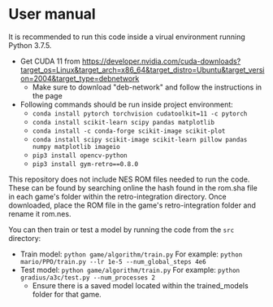 # User manual 

It is recommended to run this code inside a virual environment running Python 3.7.5.

* Get CUDA 11 from https://developer.nvidia.com/cuda-downloads?target_os=Linux&target_arch=x86_64&target_distro=Ubuntu&target_version=2004&target_type=debnetwork
  * Make sure to download "deb-network" and follow the instructions in the page
* Following commands should be run inside project environment:
  * `conda install pytorch torchvision cudatoolkit=11 -c pytorch`
  * `conda install scikit-learn scipy pandas matplotlib`
  * `conda install -c conda-forge scikit-image scikit-plot`
  * `conda install scipy scikit-image scikit-learn pillow pandas numpy matplotlib imageio`
  * `pip3 install opencv-python`
  * `pip3 install gym-retro==0.8.0`

This repository does not include NES ROM files needed to run the code. These can be found by searching online the hash found in the rom.sha file in each game's folder within the retro-integration directory. Once downloaded, place the ROM file in the game's retro-integration folder and rename it rom.nes. 

You can then train or test a model by running the code from the `src` directory:

* Train model: `python game/algorithm/train.py` For example: `python mario/PPO/train.py --lr 1e-5 --num_global_steps 4e6`
* Test model: `python game/algorithm/train.py` For example: `python gradius/a3c/test.py --num_processes 2`
   *  Ensure there is a saved model located within the trained_models folder for that game. 